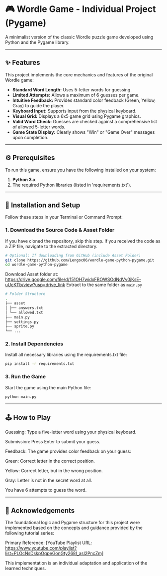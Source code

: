 # 🎮 Wordle Game - Individual Project (Pygame)

A minimalist version of the classic Wordle puzzle game developed using Python and the Pygame library.

---

## ✨ Features

This project implements the core mechanics and features of the original Wordle game:

* **Standard Word Length:** Uses 5-letter words for guessing.
* **Limited Attempts:** Allows a maximum of 6 guesses per game.
* **Intuitive Feedback:** Provides standard color feedback (Green, Yellow, Gray) to guide the player.
* **Keyboard Input:** Supports input from the physical keyboard.
* **Visual Grid:** Displays a 6x5 game grid using Pygame graphics.
* **Valid Word Check:** Guesses are checked against a comprehensive list of allowed 5-letter words.
* **Game State Display:** Clearly shows "Win" or "Game Over" messages upon completion.

---

## ⚙️ Prerequisites

To run this game, ensure you have the following installed on your system:

1. **Python 3.x**
2. The required Python libraries (listed in 'requirements.txt').

---

## 🚀 Installation and Setup

Follow these steps in your Terminal or Command Prompt:

### 1. Download the Source Code & Asset Folder

If you have cloned the repository, skip this step. If you received the code as a ZIP file, navigate to the extracted directory.

```Bash
# Optional: If downloading from GitHub (include Asset Folder)
git clone https://github.com/Lengoc06/wordle-game-python-pygame.git
cd wordle-game-python-pygame
```

Download Asset folder at: https://drive.google.com/file/d/151OH7widxFBOWSOdNdVv0jKsE-uUcKTb/view?usp=drive_link
Extract to the same folder as ```main.py```
```Bash
# Folder Structure
.
├── asset
│ ├── answers.txt
│ └── allowed.txt
├── main.py
├── settings.py
├── sprite.py
└── ...
```

### 2. Install Dependencies

Install all necessary libraries using the requirements.txt file:

```Bash
pip install -r requirements.txt
```

### 3. Run the Game

Start the game using the main Python file:

```Bash
python main.py
```

---

## 🕹️ How to Play

Guessing: Type a five-letter word using your physical keyboard.

Submission: Press Enter to submit your guess.

Feedback: The game provides color feedback on your guess:

Green: Correct letter in the correct position.

Yellow: Correct letter, but in the wrong position.

Gray: Letter is not in the secret word at all.

You have 6 attempts to guess the word.

---

## 🙏 Acknowledgements

The foundational logic and Pygame structure for this project were implemented based on the concepts and guidance provided by the following tutorial series:

Primary Reference: [YouTube Playlist URL: https://www.youtube.com/playlist?list=PLOcNsDskpOqpeGonGty268I_asI2PncZm]

This implementation is an individual adaptation and application of the learned techniques.
